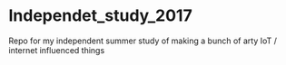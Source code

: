 # Independet_study_2017
Repo for my independent summer study of making a bunch of arty IoT / internet influenced things
